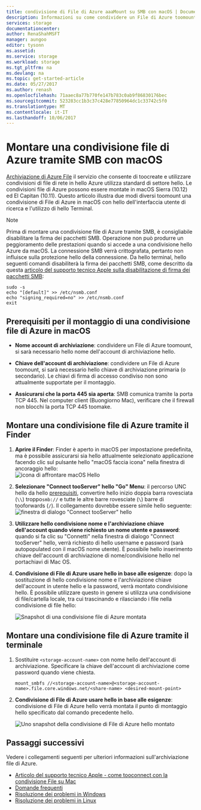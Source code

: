 ```yaml
---
title: condivisione di File di Azure aaaMount su SMB con macOS | Documenti Microsoft
description: Informazioni su come condividere un File di Azure toomount su SMB con macOS.
services: storage
documentationcenter: 
author: RenaShahMSFT
manager: aungoo
editor: tysonn
ms.assetid: 
ms.service: storage
ms.workload: storage
ms.tgt_pltfrm: na
ms.devlang: na
ms.topic: get-started-article
ms.date: 05/27/2017
ms.author: renash
ms.openlocfilehash: 71aaec8a77b770fe147b783c0ab9f86830176bec
ms.sourcegitcommit: 523283cc1b3c37c428e77850964dc1c33742c5f0
ms.translationtype: MT
ms.contentlocale: it-IT
ms.lasthandoff: 10/06/2017
---
```

# <a name="mount-azure-file-share-over-smb-with-macos"></a>Montare una condivisione file di Azure tramite SMB con macOS
[Archiviazione di Azure File](../storage-dotnet-how-to-use-files.md) il servizio che consente di toocreate e utilizzare condivisioni di file di rete in hello Azure utilizza standard di settore hello. Le condivisioni file di Azure possono essere montate in macOS Sierra (10.12) ed El Capitan (10.11). Questo articolo illustra due modi diversi toomount una condivisione di File di Azure in macOS con hello dell'interfaccia utente di ricerca e l'utilizzo di hello Terminal.

> [!Note]  
> Prima di montare una condivisione file di Azure tramite SMB, è consigliabile disabilitare la firma dei pacchetti SMB. Operazione non può produrre un peggioramento delle prestazioni quando si accede a una condivisione hello Azure da macOS. La connessione SMB verrà crittografata, pertanto non influisce sulla protezione hello della connessione. Da hello terminal, hello seguenti comandi disabiliterà la firma dei pacchetti SMB, come descritto da questa [articolo del supporto tecnico Apple sulla disabilitazione di firma dei pacchetti SMB](https://support.apple.com/HT205926):  
>    ```
>    sudo -s
>    echo "[default]" >> /etc/nsmb.conf
>    echo "signing_required=no" >> /etc/nsmb.conf
>    exit
>    ```

## <a name="prerequisites-for-mounting-an-azure-file-share-on-macos"></a>Prerequisiti per il montaggio di una condivisione file di Azure in macOS
* **Nome account di archiviazione**: condividere un File di Azure toomount, si sarà necessario hello nome dell'account di archiviazione hello.

* **Chiave dell'account di archiviazione**: condividere un File di Azure toomount, si sarà necessario hello chiave di archiviazione primaria (o secondario). Le chiavi di firma di accesso condiviso non sono attualmente supportate per il montaggio.

* **Assicurarsi che la porta 445 sia aperta**: SMB comunica tramite la porta TCP 445. Nel computer client (Buongiorno Mac), verificare che il firewall non blocchi la porta TCP 445 toomake.

## <a name="mount-an-azure-file-share-via-finder"></a>Montare una condivisione file di Azure tramite il Finder
1. **Aprire il Finder**: Finder è aperto in macOS per impostazione predefinita, ma è possibile assicurarsi sia hello attualmente selezionato applicazione facendo clic sul pulsante hello "macOS faccia icona" nella finestra di ancoraggio hello:  
    ![icona di affrontare macOS Hello](./media/storage-how-to-use-files-mac/mount-via-finder-1.png)

2. **Selezionare "Connect tooServer" hello "Go" Menu**: il percorso UNC hello da hello [prerequisiti](#preq), convertire hello inizio doppia barra rovesciata (`\\`) troppo`smb://` e tutte le altre barre rovesciate (`\`) barre di tooforwards (`/`). Il collegamento dovrebbe essere simile hello seguente: ![finestra di dialogo "Connect tooServer" hello](./media/storage-how-to-use-files-mac/mount-via-finder-2.png)

3. **Utilizzare hello condivisione nome e l'archiviazione chiave dell'account quando viene richiesto un nome utente e password**: quando si fa clic su "Connetti" nella finestra di dialogo "Connect tooServer" hello, verrà richiesto di hello username e password (sarà autopopulated con il macOS nome utente). È possibile hello inserimento chiave dell'account di archiviazione di nome/condivisione hello nel portachiavi di Mac OS.

4. **Condivisione di File di Azure usare hello in base alle esigenze**: dopo la sostituzione di hello condivisione nome e l'archiviazione chiave dell'account in utente hello e la password, verrà montato condivisione hello. È possibile utilizzare questo in genere si utilizza una condivisione di file/cartella locale, tra cui trascinando e rilasciando i file nella condivisione di file hello:

    ![Snapshot di una condivisione file di Azure montata](./media/storage-how-to-use-files-mac/mount-via-finder-3.png)

## <a name="mount-an-azure-file-share-via-terminal"></a>Montare una condivisione file di Azure tramite il terminale
1. Sostituire `<storage-account-name>` con nome hello dell'account di archiviazione. Specificare la chiave dell'account di archiviazione come password quando viene chiesta. 

    ```
    mount_smbfs //<storage-account-name>@<storage-account-name>.file.core.windows.net/<share-name> <desired-mount-point>
    ```

2. **Condivisione di File di Azure usare hello in base alle esigenze**: condivisione di File di Azure hello verrà montata il punto di montaggio hello specificato dal comando precedente hello.  

    ![Uno snapshot della condivisione di File di Azure hello montato](./media/storage-how-to-use-files-mac/mount-via-terminal-1.png)

## <a name="next-steps"></a>Passaggi successivi
Vedere i collegamenti seguenti per ulteriori informazioni sull'archiviazione file di Azure.

* [Articolo del supporto tecnico Apple - come tooconnect con la condivisione File su Mac](https://support.apple.com/HT204445)
* [Domande frequenti](../storage-files-faq.md)
* [Risoluzione dei problemi in Windows](storage-troubleshoot-windows-file-connection-problems.md)      
* [Risoluzione dei problemi in Linux](storage-troubleshoot-linux-file-connection-problems.md)    